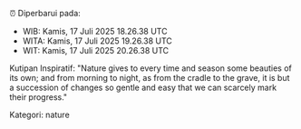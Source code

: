 ⏰ Diperbarui pada:
- WIB: Kamis, 17 Juli 2025 18.26.38 UTC
- WITA: Kamis, 17 Juli 2025 19.26.38 UTC
- WIT: Kamis, 17 Juli 2025 20.26.38 UTC

Kutipan Inspiratif:
"Nature gives to every time and season some beauties of its own; and from morning to night, as from the cradle to the grave, it is but a succession of changes so gentle and easy that we can scarcely mark their progress."


Kategori: nature

